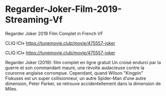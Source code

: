 # Regarder-Joker-Film-2019-Streaming-Vf
Regarder Joker 2019 Film Complet in French VF

CLIQ ICI» https://tunemovie.club/movie/475557-joker

CLIQ ICI» https://tunemovie.club/movie/475557-joker

Regarder Joker (2019): film complet en ligne gratuit Un croisé endurci par la guerre et son commandant maure, une révolte audacieuse contre la couronne anglaise corrompue. Cependant, quand Wilson "Kingpin" Fiskuses est un super collisionneur, un autre Spider-Man d’une autre dimension, Peter Parker, se retrouve accidentellement dans la dimension de Miles. 
